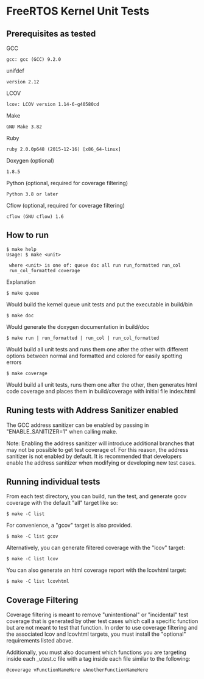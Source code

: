 # FreeRTOS Kernel Unit Tests

## Prerequisites as tested

GCC

```
gcc: gcc (GCC) 9.2.0
```

unifdef

```
version 2.12
```

LCOV

```
lcov: LCOV version 1.14-6-g40580cd
```

Make

```
GNU Make 3.82
```

Ruby

```
ruby 2.0.0p648 (2015-12-16) [x86_64-linux]
```

Doxygen (optional)

```
1.8.5
```

Python (optional, required for coverage filtering)

```
Python 3.8 or later
```

Cflow (optional, required for coverage filtering)

```
cflow (GNU cflow) 1.6
```

## How to run

```
$ make help
Usage: $ make <unit>

 where <unit> is one of: queue doc all run run_formatted run_col
 run_col_formatted coverage
```

Explanation

```
$ make queue
```

Would build the kernel queue unit tests and put the executable in build/bin

```
$ make doc
```

Would generate the doxygen documentation in build/doc

```
$ make run | run_formatted | run_col | run_col_formatted
```

Would build all unit tests and runs them one after the other with different
options between normal and formatted and colored for easily spotting errors

```
$ make coverage
```

Would build all unit tests, runs them one after the other, then generates html
code coverage and places them in build/coverage with initial file index.html

## Runing tests with Address Sanitizer enabled

The GCC address sanitizer can be enabled by passing in "ENABLE_SANITIZER=1" when
calling make.

Note: Enabling the address sanitizer will introduce additional branches that may
not be possible to get test coverage of. For this reason, the address sanitizer
is not enabled by default. It is recommended that developers enable the address
sanitizer when modifying or developing new test cases.

## Running individual tests

From each test directory, you can build, run the test, and generate gcov
coverage with the default "all" target like so:

```
$ make -C list
```

For convenience, a "gcov" target is also provided.

```
$ make -C list gcov
```

Alternatively, you can generate filtered coverage with the "lcov" target:

```
$ make -C list lcov
```

You can also generate an html coverage report with the lcovhtml target:

```
$ make -C list lcovhtml
```

## Coverage Filtering

Coverage filtering is meant to remove "unintentional" or "incidental" test
coverage that is generated by other test cases which call a specific function
but are not meant to test that function. In order to use coverage filtering and
the associated lcov and lcovhtml targets, you must install the "optional"
requirements listed above.

Additionally, you must also document which functions you are targeting inside
each \_utest.c file with a tag inside each file similar to the following:

```
@coverage vFunctionNameHere vAnotherFunctionNameHere
```
